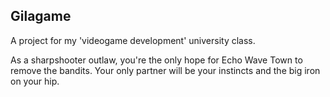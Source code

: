 ## Gilagame
A project for my 'videogame development' university class.

As a sharpshooter outlaw, you're the only hope for Echo Wave Town to remove the bandits. Your only partner will be your instincts and the big iron on your hip.
